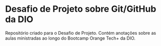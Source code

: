 # Desafio de Projeto sobre Git/GitHub da DIO
Repositório criado para o Desafio de Projeto. Contém anotações sobre as aulas ministradas ao longo do Bootcamp Orange Tech+ da DIO.

